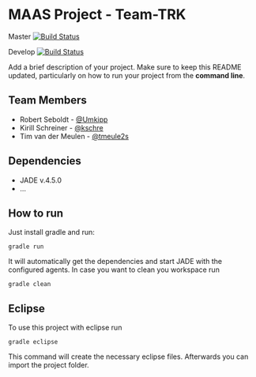 # MAAS Project - Team-TRK

Master [![Build Status](https://travis-ci.org/HBRS-MAAS/ws18-project-team-trk.svg?branch=master)](https://travis-ci.org/HBRS-MAAS/ws18-project-team-trk)

Develop [![Build Status](https://travis-ci.org/HBRS-MAAS/ws18-project-team-trk.svg?branch=develop)](https://travis-ci.org/HBRS-MAAS/ws18-project-team-trk)

Add a brief description of your project. Make sure to keep this README updated, particularly on how to run your project from the **command line**.

## Team Members
* Robert Seboldt     - [@Umkipp](https://github.com/Umkipp)
* Kirill Schreiner   - [@kschre](https://github.com/kschre)
* Tim van der Meulen - [@tmeule2s](https://github.com/tmeule2s)

## Dependencies
* JADE v.4.5.0
* ...

## How to run
Just install gradle and run:

    gradle run

It will automatically get the dependencies and start JADE with the configured agents.
In case you want to clean you workspace run

    gradle clean

## Eclipse
To use this project with eclipse run

    gradle eclipse

This command will create the necessary eclipse files.
Afterwards you can import the project folder.
